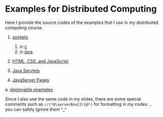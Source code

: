 # Examples for Distributed Computing

Here I provide the source codes of the examples that I use in my distributed computing course.

1. [sockets](http://github.com/thomasWeise/distributedComputingExamples/tree/master/sockets/)
    1. in [c](http://github.com/thomasWeise/distributedComputingExamples/tree/master/sockets/c)
    2. in [java](http://github.com/thomasWeise/distributedComputingExamples/tree/master/sockets/java)

2. [HTML, CSS, and JavaScript](http://github.com/thomasWeise/distributedComputingExamples/tree/master/html/)

3. [Java Servlets](http://github.com/thomasWeise/distributedComputingExamples/tree/master/javaServlets/)

4. [JavaServer Pages](http://github.com/thomasWeise/distributedComputingExamples/tree/master/javaServerPages/examples)

  a. [deployable examples](http://github.com/thomasWeise/distributedComputingExamples/tree/master/javaServerPages/examples)

Since I also use the same code in my slides, there are some special comments such as `//(*@\serverBox{2)}@*)` for formatting in my codes ... you can safely ignore them ^_^
